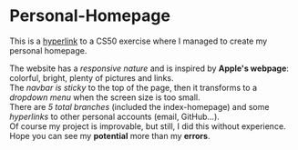 # Personal-Homepage
This is a [hyperlink](https://github.com/stefanogrillo/CS50-s-Introduction-to-Computer-Science-2021-2022/tree/main/pset8/homepage) to a CS50 exercise where I managed to create my personal homepage.

The website has a <i>responsive nature</i> and is inspired by <b>Apple's webpage</b>: colorful, bright, plenty of pictures and links.<br>
The <i>navbar is sticky</i> to the top of the page, then it transforms to a <i>dropdown menu</i> when the screen size is too small.<br>
There are <i>5 total branches</i> (included the index-homepage) and some <i>hyperlinks</i> to other personal accounts (email, GitHub...).<br>
Of course my project is improvable, but still, I did this without experience. Hope you can see my <b>potential</b> more than my <b>errors</b>. 
